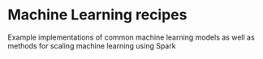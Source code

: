 # Machine Learning recipes
Example implementations of common machine learning models as well as methods for scaling machine learning using Spark